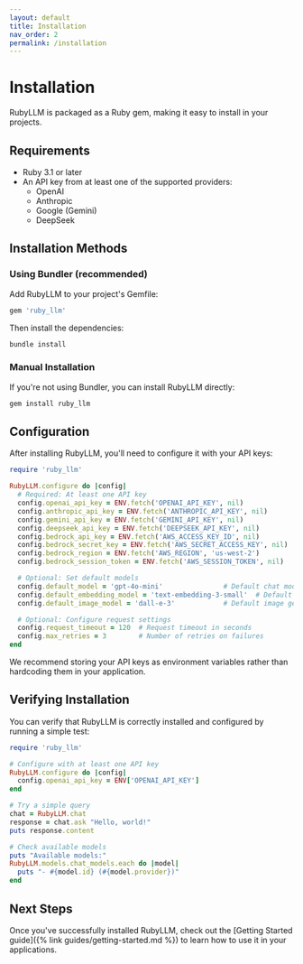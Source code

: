 ```yaml
---
layout: default
title: Installation
nav_order: 2
permalink: /installation
---
```


# Installation

RubyLLM is packaged as a Ruby gem, making it easy to install in your projects.

## Requirements

* Ruby 3.1 or later
* An API key from at least one of the supported providers:
  * OpenAI
  * Anthropic
  * Google (Gemini)
  * DeepSeek

## Installation Methods

### Using Bundler (recommended)

Add RubyLLM to your project's Gemfile:

```ruby
gem 'ruby_llm'
```

Then install the dependencies:

```bash
bundle install
```

### Manual Installation

If you're not using Bundler, you can install RubyLLM directly:

```bash
gem install ruby_llm
```

## Configuration

After installing RubyLLM, you'll need to configure it with your API keys:

```ruby
require 'ruby_llm'

RubyLLM.configure do |config|
  # Required: At least one API key
  config.openai_api_key = ENV.fetch('OPENAI_API_KEY', nil)
  config.anthropic_api_key = ENV.fetch('ANTHROPIC_API_KEY', nil)
  config.gemini_api_key = ENV.fetch('GEMINI_API_KEY', nil)
  config.deepseek_api_key = ENV.fetch('DEEPSEEK_API_KEY', nil)
  config.bedrock_api_key = ENV.fetch('AWS_ACCESS_KEY_ID', nil)
  config.bedrock_secret_key = ENV.fetch('AWS_SECRET_ACCESS_KEY', nil)
  config.bedrock_region = ENV.fetch('AWS_REGION', 'us-west-2')
  config.bedrock_session_token = ENV.fetch('AWS_SESSION_TOKEN', nil)

  # Optional: Set default models
  config.default_model = 'gpt-4o-mini'               # Default chat model
  config.default_embedding_model = 'text-embedding-3-small'  # Default embedding model
  config.default_image_model = 'dall-e-3'            # Default image generation model

  # Optional: Configure request settings
  config.request_timeout = 120  # Request timeout in seconds
  config.max_retries = 3        # Number of retries on failures
end
```

We recommend storing your API keys as environment variables rather than hardcoding them in your application.

## Verifying Installation

You can verify that RubyLLM is correctly installed and configured by running a simple test:

```ruby
require 'ruby_llm'

# Configure with at least one API key
RubyLLM.configure do |config|
  config.openai_api_key = ENV['OPENAI_API_KEY']
end

# Try a simple query
chat = RubyLLM.chat
response = chat.ask "Hello, world!"
puts response.content

# Check available models
puts "Available models:"
RubyLLM.models.chat_models.each do |model|
  puts "- #{model.id} (#{model.provider})"
end
```

## Next Steps

Once you've successfully installed RubyLLM, check out the [Getting Started guide]({% link guides/getting-started.md %}) to learn how to use it in your applications.